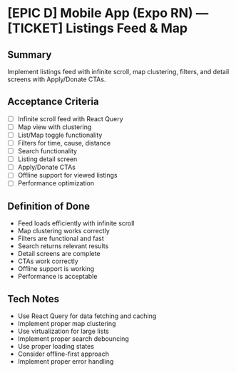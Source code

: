 # [EPIC D] Mobile App (Expo RN) — [TICKET] Listings Feed & Map

## Summary
Implement listings feed with infinite scroll, map clustering, filters, and detail screens with Apply/Donate CTAs.

## Acceptance Criteria
- [ ] Infinite scroll feed with React Query
- [ ] Map view with clustering
- [ ] List/Map toggle functionality
- [ ] Filters for time, cause, distance
- [ ] Search functionality
- [ ] Listing detail screen
- [ ] Apply/Donate CTAs
- [ ] Offline support for viewed listings
- [ ] Performance optimization

## Definition of Done
- Feed loads efficiently with infinite scroll
- Map clustering works correctly
- Filters are functional and fast
- Search returns relevant results
- Detail screens are complete
- CTAs work correctly
- Offline support is working
- Performance is acceptable

## Tech Notes
- Use React Query for data fetching and caching
- Implement proper map clustering
- Use virtualization for large lists
- Implement proper search debouncing
- Use proper loading states
- Consider offline-first approach
- Implement proper error handling
